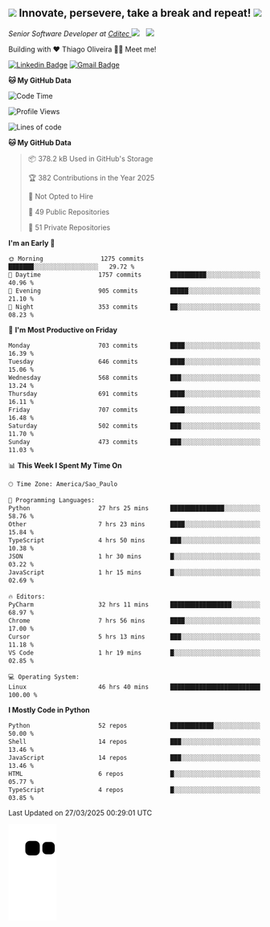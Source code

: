 <h2><img src="https://emojis.slackmojis.com/emojis/images/1531849430/4246/blob-sunglasses.gif?1531849430" width="30"/> Innovate, persevere, take a break and repeat! <img src="https://media.giphy.com/media/12oufCB0MyZ1Go/giphy.gif" width="50"></h2>
<img align='right' src="https://media.giphy.com/media/M9gbBd9nbDrOTu1Mqx/giphy.gif" width="230">
<p><em>Senior Software Developer at <a href="https://www.cditec.com.br/">Cditec
</a><img src="https://media.giphy.com/media/WUlplcMpOCEmTGBtBW/giphy.gif" width="30"> 
</em></p>



Building with ❤️ Thiago Oliveira 👋🏽 Meet me!

[![Linkedin Badge](https://img.shields.io/badge/-Thiago-blue?style=flat-square&logo=Linkedin&logoColor=white&link=https://www.linkedin.com/in/tgmarinho/)](https://www.linkedin.com/in/thiagoceconelo/) 
[![Gmail Badge](https://img.shields.io/badge/-thiceconelo@gmail.com-c14438?style=flat-square&logo=Gmail&logoColor=white&link=mailto:thiceconelo@gmail.com)](mailto:thiceconelo@gmail.com)

</em></p>

<!-- <span style="height ">
![Anurag's GitHub stats](https://github-readme-stats.vercel.app/api?username=arthurspk&show_icons=true&theme=tokyonight)
</span> -->

**🐱 My GitHub Data** 
<!--START_SECTION:waka-->
![Code Time](http://img.shields.io/badge/Code%20Time-2%2C880%20hrs%2038%20mins-blue)

![Profile Views](http://img.shields.io/badge/Profile%20Views-4-blue)

![Lines of code](https://img.shields.io/badge/From%20Hello%20World%20I%27ve%20Written-6.0%20million%20lines%20of%20code-blue)

**🐱 My GitHub Data** 

> 📦 378.2 kB Used in GitHub's Storage 
 > 
> 🏆 382 Contributions in the Year 2025
 > 
> 🚫 Not Opted to Hire
 > 
> 📜 49 Public Repositories 
 > 
> 🔑 51 Private Repositories 
 > 
**I'm an Early 🐤** 

```text
🌞 Morning                1275 commits        ███████░░░░░░░░░░░░░░░░░░   29.72 % 
🌆 Daytime                1757 commits        ██████████░░░░░░░░░░░░░░░   40.96 % 
🌃 Evening                905 commits         █████░░░░░░░░░░░░░░░░░░░░   21.10 % 
🌙 Night                  353 commits         ██░░░░░░░░░░░░░░░░░░░░░░░   08.23 % 
```
📅 **I'm Most Productive on Friday** 

```text
Monday                   703 commits         ████░░░░░░░░░░░░░░░░░░░░░   16.39 % 
Tuesday                  646 commits         ████░░░░░░░░░░░░░░░░░░░░░   15.06 % 
Wednesday                568 commits         ███░░░░░░░░░░░░░░░░░░░░░░   13.24 % 
Thursday                 691 commits         ████░░░░░░░░░░░░░░░░░░░░░   16.11 % 
Friday                   707 commits         ████░░░░░░░░░░░░░░░░░░░░░   16.48 % 
Saturday                 502 commits         ███░░░░░░░░░░░░░░░░░░░░░░   11.70 % 
Sunday                   473 commits         ███░░░░░░░░░░░░░░░░░░░░░░   11.03 % 
```


📊 **This Week I Spent My Time On** 

```text
🕑︎ Time Zone: America/Sao_Paulo

💬 Programming Languages: 
Python                   27 hrs 25 mins      ███████████████░░░░░░░░░░   58.76 % 
Other                    7 hrs 23 mins       ████░░░░░░░░░░░░░░░░░░░░░   15.84 % 
TypeScript               4 hrs 50 mins       ███░░░░░░░░░░░░░░░░░░░░░░   10.38 % 
JSON                     1 hr 30 mins        █░░░░░░░░░░░░░░░░░░░░░░░░   03.22 % 
JavaScript               1 hr 15 mins        █░░░░░░░░░░░░░░░░░░░░░░░░   02.69 % 

🔥 Editors: 
PyCharm                  32 hrs 11 mins      █████████████████░░░░░░░░   68.97 % 
Chrome                   7 hrs 56 mins       ████░░░░░░░░░░░░░░░░░░░░░   17.00 % 
Cursor                   5 hrs 13 mins       ███░░░░░░░░░░░░░░░░░░░░░░   11.18 % 
VS Code                  1 hr 19 mins        █░░░░░░░░░░░░░░░░░░░░░░░░   02.85 % 

💻 Operating System: 
Linux                    46 hrs 40 mins      █████████████████████████   100.00 % 
```

**I Mostly Code in Python** 

```text
Python                   52 repos            ████████████░░░░░░░░░░░░░   50.00 % 
Shell                    14 repos            ███░░░░░░░░░░░░░░░░░░░░░░   13.46 % 
JavaScript               14 repos            ███░░░░░░░░░░░░░░░░░░░░░░   13.46 % 
HTML                     6 repos             █░░░░░░░░░░░░░░░░░░░░░░░░   05.77 % 
TypeScript               4 repos             █░░░░░░░░░░░░░░░░░░░░░░░░   03.85 % 
```




 Last Updated on 27/03/2025 00:29:01 UTC
<!--END_SECTION:waka-->

![Snake animation](https://github.com/rafaballerini/rafaballerini/blob/output/github-contribution-grid-snake.svg)


<!---
ceconelo/ceconelo is a ✨ special ✨ repository because its `README.md` (this file) appears on your GitHub profile.
You can click the Preview link to take a look at your changes.
--->
